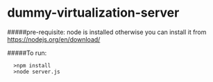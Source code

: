 # dummy-virtualization-server
#####pre-requisite: 
  node is installed otherwise you can install it from https://nodejs.org/en/download/

#####To run:
  ```
    >npm install
    >node server.js
  ````

